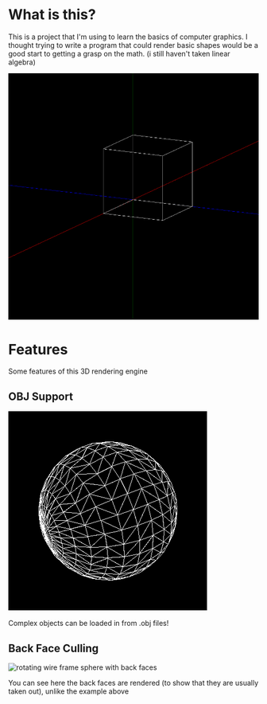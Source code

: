 # What is this?

This is a project that I'm using to learn the basics of computer graphics.
I thought trying to write a program that could render basic shapes would be a good start to getting a grasp on the math.
(i still haven't taken linear algebra)

![cube-render.png](./.attachments/cube-render.png)

# Features
Some features of this 3D rendering engine

## OBJ Support
![rotating wire frame sphere](./.attachments/sphere-wire-frame.gif)

Complex objects can be loaded in from .obj files!

## Back Face Culling
![rotating wire frame sphere with back faces](./.attachments/sphere-wire-frame-no-backface-culling.gif)

You can see here the back faces are rendered (to show that they are usually taken out), unlike the example above